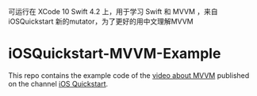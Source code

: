 可运行在 XCode 10 Swift 4.2 上，用于学习 Swift 和 MVVM ，来自 iOSQuickstart 新的mutator，为了更好的用中文理解MVVM

# iOSQuickstart-MVVM-Example
This repo contains the example code of the [video about MVVM](https://www.youtube.com/watch?v=nAI-BI-_YWs) published on the channel [iOS Quickstart](https://www.youtube.com/channel/UCKGSfaB16QoUPp82nkNA9qg).
